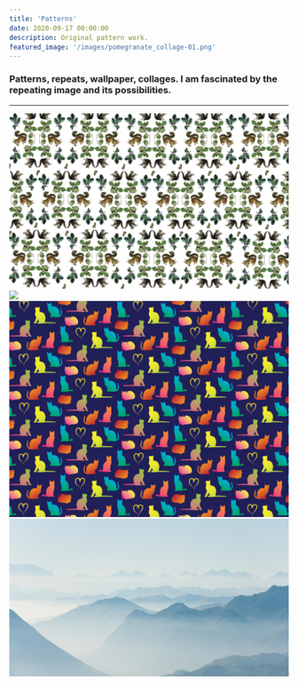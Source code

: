 ```yaml
---
title: 'Patterns'
date: 2020-09-17 00:00:00
description: Original pattern work.
featured_image: '/images/pomegranate_collage-01.png'
---
```



### Patterns, repeats, wallpaper, collages. I am fascinated by the repeating image and its possibilities.

---

<div class="gallery" data-columns="3">
	<img src="/images/squirrelwrappingpaper2.png">
	<img src="/images/persimmon pattern-01.png">
	<img src="/images/cats_pattern-01.png">
	<img src="/images/demo/demo-landscape-2.jpg">
</div>
